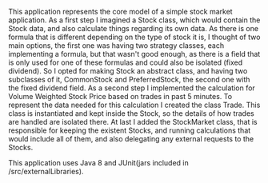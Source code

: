 This application represents the core model of a simple stock market application.
As a first step I imagined a Stock class, which would contain the Stock data, and also calculate things regarding its own data.
As there is one formula that is different depending on the type of stock it is, I thought of two main options, the first one was having two strategy classes, each implementing a formula, but that wasn't good enough, as there is a field that is only used for one of these formulas and could also be isolated (fixed dividend). So I opted for making Stock an abstract class, and having two subclasses of it, CommonStock and PreferredStock, the second one with the fixed dividend field.
As a second step I implemented the calculation for Volume Weighted Stock Price based on trades in past 5 minutes. To represent the data needed for this calculation I created the class Trade. This class is instantiated and kept inside the Stock, so the details of how trades are handled are isolated there.
At last I added the StockMarket class, that is responsible for keeping the existent Stocks, and running calculations that would include all of them, and also delegating any external requests to the Stocks.

This application uses Java 8 and JUnit(jars included in /src/externalLibraries).